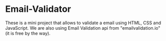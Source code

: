 # Email-Validator

These is a mini project that allows to validate a email using HTML, CSS and JavaScript. We are also using Email Validation api from "emailvalidation.io" (it is free by the way).

